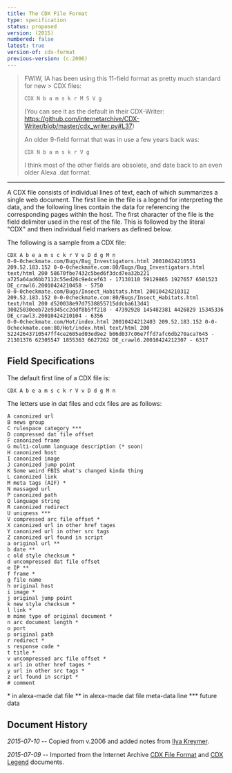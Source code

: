 ```yaml
---
title: The CDX File Format
type: specification
status: proposed
version: (2015)
numbered: false
latest: true
version-of: cdx-format
previous-version: (c.2006)
---
```


> FWIW, IA has been using this 11-field format as pretty much standard for new > CDX files:
> 
>     CDX N b a m s k r M S V g
> 
> (You can see it as the default in their CDX-Writer: https://github.com/internetarchive/CDX-Writer/blob/master/cdx_writer.py#L37)
> 
> An older 9-field format that was in use a few years back was: 
> 
>     CDX N b a m s k r V g
> 
> I think most of the other fields are obsolete, and date back to an even older Alexa .dat format.

----

A CDX file consists of individual lines of text, each of which summarizes a single web document.
The first line in the file is a legend for interpreting the data, and the following lines contain the data for referencing the corresponding pages within the host. The first character of the file is the field delimiter used in the rest of the file. This is followed by the literal "CDX" and then individual field markers as defined below.

The following is a sample from a CDX file:

~~~
CDX A b e a m s c k r V v D d g M n
0-0-0checkmate.com/Bugs/Bug_Investigators.html 20010424210551 209.52.183.152 0-0-0checkmate.com:80/Bugs/Bug_Investigators.html text/html 200 58670fbe7432c5bed6f3dcd7ea32b221 a725a64ad6bb7112c55ed26c9e4cef63 - 17130110 59129865 1927657 6501523 DE_crawl6.20010424210458 - 5750
0-0-0checkmate.com/Bugs/Insect_Habitats.html 20010424210312 209.52.183.152 0-0-0checkmate.com:80/Bugs/Insect_Habitats.html text/html 200 d520038e97d7538855715ddcba613d41 30025030eeb72e9345cc2ddf8b5ff218 - 47392928 145482381 4426829 15345336 DE_crawl3.20010424210104 - 6356
0-0-0checkmate.com/Hot/index.html 20010424212403 209.52.183.152 0-0-0checkmate.com:80/Hot/index.html text/html 200 52242643710547ff4ce2605ed03ed9e2 b06d037c06e7ffd7afc6db270aca7645 - 21301376 62305547 1855363 6627262 DE_crawl6.20010424212307 - 6317
~~~

Field Specifications
--------------------

The default first line of a CDX file is:

~~~
CDX A b e a m s c k r V v D d g M n
~~~

The letters use in dat files and cdx files are as follows:

~~~
A canonized url
B news group
C rulespace category ***
D compressed dat file offset
F canonized frame
G multi-columm language description (* soon)
H canonized host
I canonized image
J canonized jump point
K Some weird FBIS what's changed kinda thing
L canonized link
M meta tags (AIF) *
N massaged url
P canonized path
Q language string
R canonized redirect
U uniqness ***
V compressed arc file offset *
X canonized url in other href tages
Y canonized url in other src tags
Z canonized url found in script
a original url **
b date **
c old style checksum *
d uncompressed dat file offset
e IP **
f frame *
g file name
h original host
i image *
j original jump point
k new style checksum *
l link *
m mime type of original document *
n arc document length *
o port
p original path
r redirect *
s response code *
t title *
v uncompressed arc file offset *
x url in other href tages *
y url in other src tags *
z url found in script *
# comment
~~~

\* in alexa-made dat file
\** in alexa-made dat file meta-data line
\*** future data

Document History
----------------

*2015-07-10* -- Copied from v.2006 and added notes from [Ilya Kreymer](https://github.com/ikreymer).

*2015-07-09* -- Imported from the Internet Archive [CDX File Format](http://web.archive.org/web/20031226073353/http://www.archive.org/web/researcher/cdx_file_format.php) and [CDX Legend](http://web.archive.org/web/20031226073353/http://www.archive.org/web/researcher/cdx_legend.php) documents.
